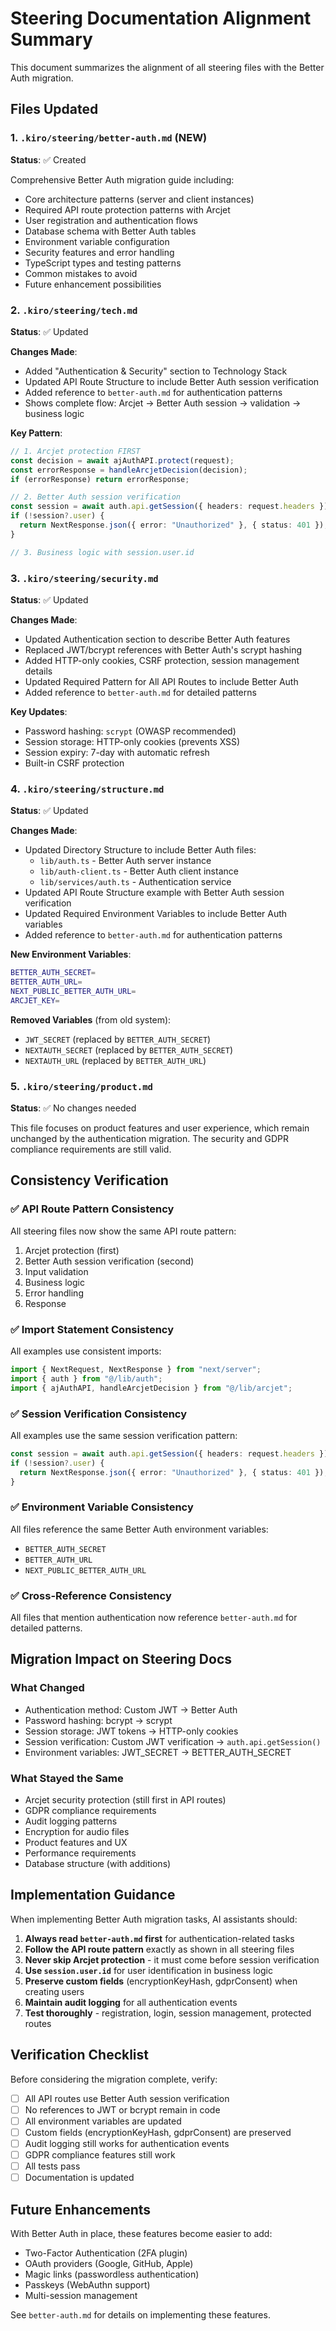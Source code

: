 # Steering Documentation Alignment Summary

This document summarizes the alignment of all steering files with the Better Auth migration.

## Files Updated

### 1. `.kiro/steering/better-auth.md` (NEW)
**Status**: ✅ Created

Comprehensive Better Auth migration guide including:
- Core architecture patterns (server and client instances)
- Required API route protection patterns with Arcjet
- User registration and authentication flows
- Database schema with Better Auth tables
- Environment variable configuration
- Security features and error handling
- TypeScript types and testing patterns
- Common mistakes to avoid
- Future enhancement possibilities

### 2. `.kiro/steering/tech.md`
**Status**: ✅ Updated

**Changes Made**:
- Added "Authentication & Security" section to Technology Stack
- Updated API Route Structure to include Better Auth session verification
- Added reference to `better-auth.md` for authentication patterns
- Shows complete flow: Arcjet → Better Auth session → validation → business logic

**Key Pattern**:
```typescript
// 1. Arcjet protection FIRST
const decision = await ajAuthAPI.protect(request);
const errorResponse = handleArcjetDecision(decision);
if (errorResponse) return errorResponse;

// 2. Better Auth session verification
const session = await auth.api.getSession({ headers: request.headers });
if (!session?.user) {
  return NextResponse.json({ error: "Unauthorized" }, { status: 401 });
}

// 3. Business logic with session.user.id
```

### 3. `.kiro/steering/security.md`
**Status**: ✅ Updated

**Changes Made**:
- Updated Authentication section to describe Better Auth features
- Replaced JWT/bcrypt references with Better Auth's scrypt hashing
- Added HTTP-only cookies, CSRF protection, session management details
- Updated Required Pattern for All API Routes to include Better Auth
- Added reference to `better-auth.md` for detailed patterns

**Key Updates**:
- Password hashing: `scrypt` (OWASP recommended)
- Session storage: HTTP-only cookies (prevents XSS)
- Session expiry: 7-day with automatic refresh
- Built-in CSRF protection

### 4. `.kiro/steering/structure.md`
**Status**: ✅ Updated

**Changes Made**:
- Updated Directory Structure to include Better Auth files:
  - `lib/auth.ts` - Better Auth server instance
  - `lib/auth-client.ts` - Better Auth client instance
  - `lib/services/auth.ts` - Authentication service
- Updated API Route Structure example with Better Auth session verification
- Updated Required Environment Variables to include Better Auth variables
- Added reference to `better-auth.md` for authentication patterns

**New Environment Variables**:
```bash
BETTER_AUTH_SECRET=
BETTER_AUTH_URL=
NEXT_PUBLIC_BETTER_AUTH_URL=
ARCJET_KEY=
```

**Removed Variables** (from old system):
- `JWT_SECRET` (replaced by `BETTER_AUTH_SECRET`)
- `NEXTAUTH_SECRET` (replaced by `BETTER_AUTH_SECRET`)
- `NEXTAUTH_URL` (replaced by `BETTER_AUTH_URL`)

### 5. `.kiro/steering/product.md`
**Status**: ✅ No changes needed

This file focuses on product features and user experience, which remain unchanged by the authentication migration. The security and GDPR compliance requirements are still valid.

## Consistency Verification

### ✅ API Route Pattern Consistency
All steering files now show the same API route pattern:
1. Arcjet protection (first)
2. Better Auth session verification (second)
3. Input validation
4. Business logic
5. Error handling
6. Response

### ✅ Import Statement Consistency
All examples use consistent imports:
```typescript
import { NextRequest, NextResponse } from "next/server";
import { auth } from "@/lib/auth";
import { ajAuthAPI, handleArcjetDecision } from "@/lib/arcjet";
```

### ✅ Session Verification Consistency
All examples use the same session verification pattern:
```typescript
const session = await auth.api.getSession({ headers: request.headers });
if (!session?.user) {
  return NextResponse.json({ error: "Unauthorized" }, { status: 401 });
}
```

### ✅ Environment Variable Consistency
All files reference the same Better Auth environment variables:
- `BETTER_AUTH_SECRET`
- `BETTER_AUTH_URL`
- `NEXT_PUBLIC_BETTER_AUTH_URL`

### ✅ Cross-Reference Consistency
All files that mention authentication now reference `better-auth.md` for detailed patterns.

## Migration Impact on Steering Docs

### What Changed
- Authentication method: Custom JWT → Better Auth
- Password hashing: bcrypt → scrypt
- Session storage: JWT tokens → HTTP-only cookies
- Session verification: Custom JWT verification → `auth.api.getSession()`
- Environment variables: JWT_SECRET → BETTER_AUTH_SECRET

### What Stayed the Same
- Arcjet security protection (still first in API routes)
- GDPR compliance requirements
- Audit logging patterns
- Encryption for audio files
- Product features and UX
- Performance requirements
- Database structure (with additions)

## Implementation Guidance

When implementing Better Auth migration tasks, AI assistants should:

1. **Always read `better-auth.md` first** for authentication-related tasks
2. **Follow the API route pattern** exactly as shown in all steering files
3. **Never skip Arcjet protection** - it must come before session verification
4. **Use `session.user.id`** for user identification in business logic
5. **Preserve custom fields** (encryptionKeyHash, gdprConsent) when creating users
6. **Maintain audit logging** for all authentication events
7. **Test thoroughly** - registration, login, session management, protected routes

## Verification Checklist

Before considering the migration complete, verify:

- [ ] All API routes use Better Auth session verification
- [ ] No references to JWT or bcrypt remain in code
- [ ] All environment variables are updated
- [ ] Custom fields (encryptionKeyHash, gdprConsent) are preserved
- [ ] Audit logging still works for authentication events
- [ ] GDPR compliance features still work
- [ ] All tests pass
- [ ] Documentation is updated

## Future Enhancements

With Better Auth in place, these features become easier to add:
- Two-Factor Authentication (2FA plugin)
- OAuth providers (Google, GitHub, Apple)
- Magic links (passwordless authentication)
- Passkeys (WebAuthn support)
- Multi-session management

See `better-auth.md` for details on implementing these features.
